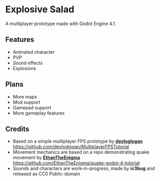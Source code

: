 # Explosive Salad
A multiplayer prototype made with Godot Engine 4.1.

## Features
- Animated character
- PVP
- Sound effects
- Explosions

## Plans
- More maps
- Mod support
- Gamepad support
- More gameplay features

## Credits
- Based on a simple multiplayer FPS prototype by [**devloglogan**](https://github.com/devloglogan) 
https://github.com/devloglogan/MultiplayerFPSTutorial 
- Movement mechanics are based on a repo demonstrating quake movement by [**EthanTheEnigma**](https://github.com/EthanTheEnigma) 
https://github.com/EthanTheEnigma/quake-godot-4-tutorial 
- Sounds and characters are work-in-progress, made by **ic3bug** and released as CC0 Public-domain
